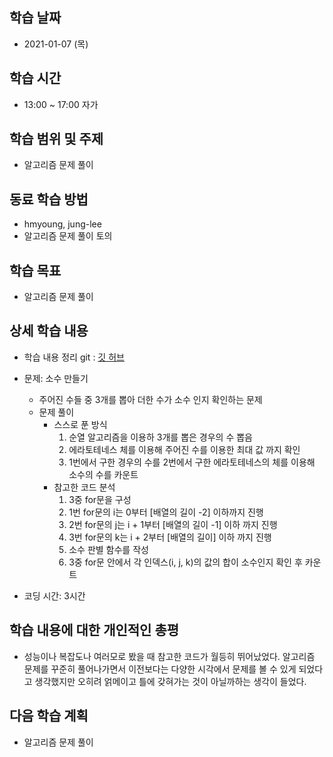 학습 날짜
---
+ 2021-01-07 (목)

학습 시간
---
+ 13:00 ~ 17:00 자가

학습 범위 및 주제
---
+ 알고리즘 문제 풀이

동료 학습 방법
---
+ hmyoung, jung-lee
+ 알고리즘 문제 풀이 토의

학습 목표
---
+ 알고리즘 문제 풀이

상세 학습 내용
---
+ 학습 내용 정리 git : [깃 허브](https://github.com/kiskim/study)   

+ 문제: 소수 만들기
  + 주어진 수들 중 3개를 뽑아 더한 수가 소수 인지 확인하는 문제
  + 문제 풀이
    + 스스로 푼 방식
      1. 순열 알고리즘을 이용하 3개를 뽑은 경우의 수 뽑음
      2. 에라토테네스 체를 이용해 주어진 수를 이용한 최대 값 까지 확인
      3. 1번에서 구한 경우의 수를 2번에서 구한 에라토테네스의 체를 이용해 소수의 수를 카운트
	+ 참고한 코드 분석
    	1. 3중 for문을 구성
    	2. 1번 for문의 i는 0부터 [배열의 길이 -2] 이하까지 진행
    	3. 2번 for문의 j는 i + 1부터 [배열의 길이 -1] 이하 까지 진행
		4. 3번 for문의 k는 i + 2부터 [배열의 길이] 이하 까지 진행
		5. 소수 판별 함수를 작성
		6. 3중 for문 안에서 각 인덱스(i, j, k)의 값의 합이 소수인지 확인 후 카운트
+ 코딩 시간: 3시간

학습 내용에 대한 개인적인 총평
---
+ 성능이나 복잡도나 여러모로 봤을 때 참고한 코드가 월등히 뛰어났었다. 알고리즘 문제를 꾸준히 풀어나가면서 이전보다는 다양한 시각에서 문제를 볼 수 있게 되었다고 생각했지만 오히려 얽메이고 틀에 갖혀가는 것이 아닐까하는 생각이 들었다. 

다음 학습 계획
---
+ 알고리즘 문제 풀이